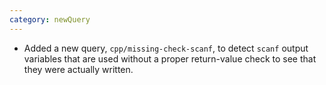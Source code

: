 ```yaml
---
category: newQuery
---
```

* Added a new query, `cpp/missing-check-scanf`, to detect `scanf` output variables that are used without a proper return-value check to see that they were actually written.
